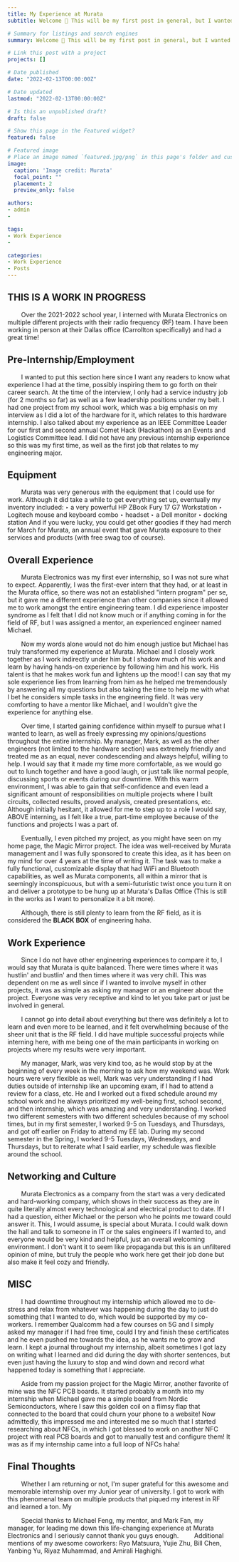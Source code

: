 ```yaml
---
title: My Experience at Murata
subtitle: Welcome 👋 This will be my first post in general, but I wanted to share a quick memoir of my experience here as an Assistant Hardware Engineer at Murata Electronics.

# Summary for listings and search engines
summary: Welcome 👋 This will be my first post in general, but I wanted to share a quick memoir of my experience here as an Assistant Hardware Engineer at Murata Electronics.

# Link this post with a project
projects: []

# Date published
date: "2022-02-13T00:00:00Z"

# Date updated
lastmod: "2022-02-13T00:00:00Z"

# Is this an unpublished draft?
draft: false

# Show this page in the Featured widget?
featured: false

# Featured image
# Place an image named `featured.jpg/png` in this page's folder and customize its options here.
image: 
  caption: 'Image credit: Murata'
  focal_point: ""
  placement: 2
  preview_only: false

authors:
- admin
- 

tags:
- Work Experience
- 

categories:
- Work Experience
- Posts
---
```


## THIS IS A WORK IN PROGRESS

⠀⠀⠀Over the 2021-2022 school year, I interned with Murata Electronics on multiple different projects with their radio frequency (RF) team. I have been working in person at their Dallas office (Carrollton specifically) and had a great time!

## Pre-Internship/Employment
⠀⠀⠀I wanted to put this section here since I want any readers to know what experience I had at the time, possibly inspiring them to go forth on their career search.
At the time of the interview, I only had a service industry job (for 2 months so far) as well as a few leadership positions under my belt. I had one project from my school work, which was a big emphasis on my interview as I did a lot of the hardware for it, which relates to this hardware internship. I also talked about my experience as an IEEE Committee Leader for our first and second annual Comet Hack (Hackathon) as an Events and Logistics Committee lead. I did not have any previous internship experience so this was my first time, as well as the first job that relates to my engineering major.

## Equipment
⠀⠀⠀Murata was very generous with the equipment that I could use for work. Although it did take a while to get everything set up, eventually my inventory included:
‣ a very powerful HP ZBook Fury 17 G7 Workstation
‣ Logitech mouse and keyboard combo
‣ headset
‣ a Dell monitor
‣ docking station
And if you were lucky, you could get other goodies if they had merch for March for Murata, an annual event that gave Murata exposure to their services and products (with free swag too of course). 

## Overall Experience
⠀⠀⠀Murata Electronics was my first ever internship, so I was not sure what to expect. Apparently, I was the first-ever intern that they had, or at least in the Murata office, so there was not an established "intern program" per se, but it gave me a different experience than other companies since it allowed me to work amongst the entire engineering team. I did experience imposter syndrome as I felt that I did not know much or if anything coming in for the field of RF, but I was assigned a mentor, an experienced engineer named Michael.

⠀⠀⠀Now my words alone would not do him enough justice but Michael has truly transformed my experience at Murata. Michael and I closely work together as I work indirectly under him but I shadow much of his work and learn by having hands-on experience by following him and his work. His talent is that he makes work fun and lightens up the mood! I can say that my sole experience lies from learning from him as he helped me tremendously by answering all my questions but also taking the time to help me with what I bet he considers simple tasks in the engineering field. It was very comforting to have a mentor like Michael, and I wouldn't give the experience for anything else.

⠀⠀⠀Over time, I started gaining confidence within myself to pursue what I wanted to learn, as well as freely expressing my opinions/questions throughout the entire internship. My manager, Mark, as well as the other engineers (not limited to the hardware section) was extremely friendly and treated me as an equal, never condescending and always helpful, willing to help. I would say that it made my time more comfortable, as we would go out to lunch together and have a good laugh, or just talk like normal people, discussing sports or events during our downtime. With this warm environment, I was able to gain that self-confidence and even lead a significant amount of responsibilities on multiple projects where I built circuits, collected results, proved analysis, created presentations, etc. Although initially hesitant, it allowed for me to step up to a role I would say, ABOVE interning, as I felt like a true, part-time employee because of the functions and projects I was a part of. 

⠀⠀⠀Eventually, I even pitched my project, as you might have seen on my home page, the Magic Mirror project. The idea was well-received by Murata management and I was fully sponsored to create this idea, as it has been on my mind for over 4 years at the time of writing it. The task was to make a fully functional, customizable display that had WiFi and Bluetooth capabilities, as well as Murata components, all within a mirror that is seemingly inconspicuous, but with a semi-futuristic twist once you turn it on and deliver a prototype to be hung up at Murata's Dallas Office (This is still in the works as I want to personalize it a bit more).

⠀⠀⠀Although, there is still plenty to learn from the RF field, as it is considered the **BLACK BOX** of engineering haha.

## Work Experience
⠀⠀⠀Since I do not have other engineering experiences to compare it to, I would say that Murata is quite balanced. There were times where it was hustlin' and bustlin' and then times where it was very chill. This was dependent on me as well since if I wanted to involve myself in other projects, it was as simple as asking my manager or an engineer about the project. Everyone was very receptive and kind to let you take part or just be involved in general. 

⠀⠀⠀I cannot go into detail about everything but there was definitely a lot to learn and even more to be learned, and it felt overwhelming because of the sheer unit that is the RF field. I did have multiple successful projects while interning here, with me being one of the main participants in working on projects where my results were very important. 

⠀⠀⠀My manager, Mark, was very kind too, as he would stop by at the beginning of every week in the morning to ask how my weekend was. Work hours were very flexible as well, Mark was very understanding if I had duties outside of internship like an upcoming exam, if I had to attend a review for a class, etc. He and I worked out a fixed schedule around my school work and he always prioritized my well-being first, school second, and then internship, which was amazing and very understanding. I worked two different semesters with two different schedules because of my school times, but in my first semester, I worked 9-5 on Tuesdays, and Thursdays, and got off earlier on Friday to attend my EE lab. During my second semester in the Spring, I worked 9-5 Tuesdays, Wednesdays, and Thursdays, but to reiterate what I said earlier, my schedule was flexible around the school. 

## Networking and Culture
⠀⠀⠀Murata Electronics as a company from the start was a very dedicated and hard-working company, which shows in their success as they are in quite literally almost every technological and electrical product to date. If I had a question, either Michael or the person who he points me toward could answer it. This, I would assume, is special about Murata. I could walk down the hall and talk to someone in IT or the sales engineers if I wanted to, and everyone would be very kind and helpful, just an overall welcoming environment. I don't want it to seem like propaganda but this is an unfiltered opinion of mine, but truly the people who work here get their job done but also make it feel cozy and friendly.

## MISC
⠀⠀⠀I had downtime throughout my internship which allowed me to de-stress and relax from whatever was happening during the day to just do something that I wanted to do, which would be supported by my co-workers. I remember Qualcomm had a few courses on 5G and I simply asked my manager if I had free time, could I try and finish these certificates and he even pushed me towards the idea, as he wants me to grow and learn. I kept a journal throughout my internship, albeit sometimes I got lazy on writing what I learned and did during the day with shorter sentences, but even just having the luxury to stop and wind down and record what happened today is something that I appreciate. 

⠀⠀⠀Aside from my passion project for the Magic Mirror, another favorite of mine was the NFC PCB boards. It started probably a month into my internship when Michael gave me a simple board from Nordic Semiconductors, where I saw this golden coil on a flimsy flap that connected to the board that could churn your phone to a website! Now admittedly, this impressed me and interested me so much that I started researching about NFCs, in which I got blessed to work on another NFC project with real PCB boards and got to manually test and configure them! It was as if my internship came into a full loop of NFCs haha!

## Final Thoughts
⠀⠀⠀Whether I am returning or not, I'm super grateful for this awesome and memorable internship over my Junior year of university. I got to work with this phenomenal team on multiple products that piqued my interest in RF and learned a ton. My 


⠀⠀⠀Special thanks to Michael Feng, my mentor, and Mark Fan, my manager, for leading me down this life-changing experience at Murata Electronics and I seriously cannot thank you guys enough.
⠀⠀⠀Additional mentions of my awesome coworkers: Ryo Matsuura, Yujie Zhu, Bill Chen, Yanbing Yu, Riyaz Muhammad, and Amirali Haghighi.


